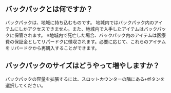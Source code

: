 ## バックパックとは何ですか？
バックパックは、地城に持ち込むものです。
地城内ではバックパック内のアイテムにしかアクセスできません。また、地城内で入手したアイテムはバックパックに保管されます。
※地城内で死亡した場合、バックパック内のアイテムは医療費の保証金としてリパードクに徴収されます。必要に応じて、これらのアイテムをリパードクから再購入することができます。

## バックパックのサイズはどうやって増やしますか？
バックパックの容量を拡張するには、スロットカウンターの隣にある`+`ボタンを選択してください。
